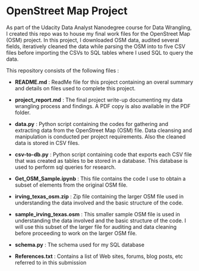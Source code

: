 # OpenStreet Map Project

As part of the Udacity Data Analyst Nanodegree course for Data Wrangling, I created this repo was to house my final work files for the OpenStreet Map (OSM) project.
In this project, I downloaded OSM data, audited several fields, iteratively cleaned the data while parsing the OSM into to five CSV files before importing the CSVs 
to SQL tables where I used SQL to query the data.

This repository consists of the following files : 

- __README.md__ : ReadMe file for this project containing an overal summary and details on files used to complete this project.

- __project_report.md__ : The final project write-up documenting my data wrangling process and findings. A PDF copy is also available in the PDF folder.

- __data.py__ : Python script containing the codes for gathering and extracting data from the OpenStreet Map (OSM) file. Data cleansing and manipulation is conducted per project 
requirements. Also the cleaned data is stored in CSV files.

- __csv-to-db.py__ : Python script containing code that exports each CSV file that was created as tables to be stored in a database. This database
is used to perform sql queries for research.

- __Get_OSM_Sample.ipynb__ : This file contains the code I use to obtain a subset of elements from the original OSM file.

- __irving_texas_osm.zip__ : Zip file containing the larger OSM file used in understanding the data involved and the basic structure of the code.

- __sample_irving_texas.osm__ : This smaller sample OSM file is used in understanding the data involved and the basic structure of the code.
I will use this subset of the larger file for auditing and data cleaning before proceeding to work on the larger OSM file.

- __schema.py__ : The schema used for my SQL database

- __References.txt__ : Contains a list of Web sites, forums, blog posts, etc referred to in this submission
